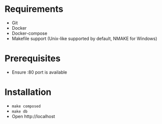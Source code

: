 # Requirements
- Git
- Docker
- Docker-compose
- Makefile support (Unix-like supported by default, NMAKE for Windows)

# Prerequisites
- Ensure :80 port is available

# Installation
- `make composed`
- `make db`
- Open http://localhost